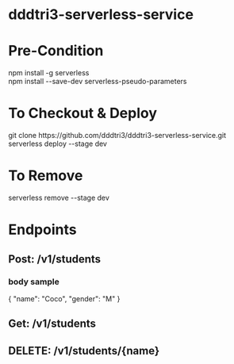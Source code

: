 # dddtri3-serverless-service





<h1>Pre-Condition</h1>
npm install -g serverless</br>
npm install --save-dev serverless-pseudo-parameters</br>


<h1>To Checkout & Deploy</h1>
git clone https://github.com/dddtri3/dddtri3-serverless-service.git</br>
serverless deploy --stage dev

<h1>To Remove</h1>
serverless remove --stage dev

<h1>Endpoints</h1>
<h2>Post: /v1/students</h2>
<h3>body sample</h3>
{
  "name": "Coco",
  "gender": "M"
}

<h2>Get:  /v1/students</h2>


<h2>DELETE: /v1/students/{name}</h2>
